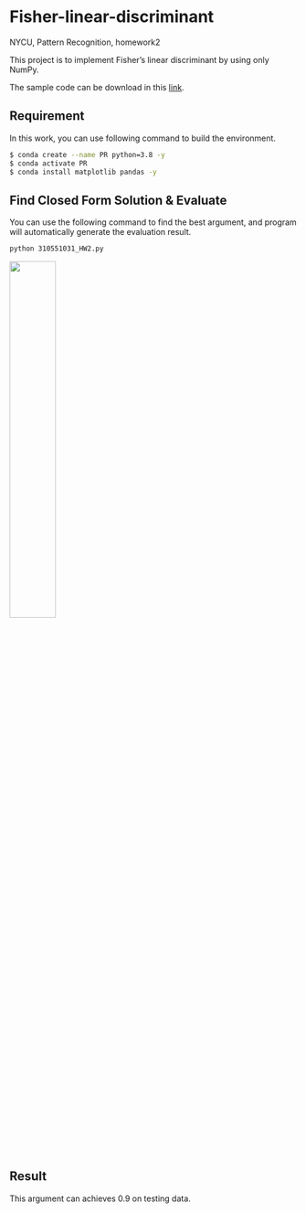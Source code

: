# Fisher-linear-discriminant
NYCU, Pattern Recognition, homework2

This project is to implement Fisher’s linear discriminant by using only NumPy.

The sample code can be download in this [link](https://github.com/NCTU-VRDL/CS_AT0828/tree/main/HW2).

## Requirement
In this work, you can use following command to build the environment.

```bash
$ conda create --name PR python=3.8 -y
$ conda activate PR
$ conda install matplotlib pandas -y
```
## Find Closed Form Solution & Evaluate
You can use the following command to find the best argument, and program will automatically generate the evaluation result.

```bash
python 310551031_HW2.py
```

<p float="left">
  <img src="https://user-images.githubusercontent.com/44439517/174536126-2f35f134-51f4-4fdc-ae14-38dc0c011f38.png" width="40%" height="40%"/>
</p>

## Result

This argument can achieves 0.9 on testing data.
